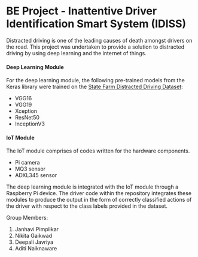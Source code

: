 # BE Project - Inattentive Driver Identification Smart System (IDISS)

Distracted driving is one of the leading causes of death amongst drivers on the road. This project was undertaken to provide a solution to distracted driving
by using deep learning and the internet of things. 


#### Deep Learning Module
For the deep learning module, the following pre-trained models from the Keras library were trained on the [State Farm Distracted Driving Dataset](https://www.kaggle.com/competitions/state-farm-distracted-driver-detection/data):
  - VGG16
  - VGG19
  - Xception
  - ResNet50
  - InceptionV3


#### IoT Module
The IoT module comprises of codes written for the hardware components. 
- Pi camera
- MQ3 sensor
- ADXL345 sensor 

The deep learning module is integrated with the IoT module through a Raspberry Pi device. The driver code within the repository integrates these modules to produce the output in the form of correctly classified actions of the driver with respect to the class labels provided in the dataset.

Group Members:

1. Janhavi Pimplikar
2. Nikita Gaikwad
3. Deepali Javriya
4. Aditi Naiknaware
